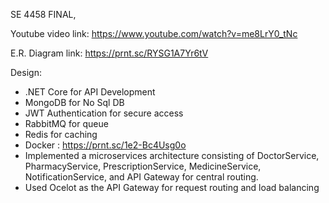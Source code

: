 SE 4458 FINAL,

Youtube video link: https://www.youtube.com/watch?v=me8LrY0_tNc

E.R. Diagram link: https://prnt.sc/RYSG1A7Yr6tV

Design: 
- .NET Core for API Development
- MongoDB for No Sql DB
- JWT Authentication for secure access
- RabbitMQ for queue
- Redis for caching
- Docker : https://prnt.sc/1e2-Bc4Usg0o
- Implemented a microservices architecture consisting of DoctorService, PharmacyService, PrescriptionService, MedicineService, NotificationService, and API Gateway for central routing.
- Used Ocelot as the API Gateway for request routing and load balancing
